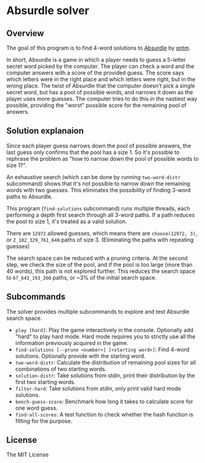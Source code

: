 # Absurdle solver

## Overview

The goal of this program is to find 4-word solutions to [Absurdle](https://qntm.org/absurdle) by [qntm](https://qntm.org/).

In short, Absurdle is a game in which a player needs to guess a 5-letter secret
word picked by the computer.  The player can check a word and the computer
answers with a score of the provided guess.  The score says which letters
were in the right place and which letters were right, but in the wrong place.
The twist of Absurdle that the computer doesn't pick a single secret word,
but has a pool of possible words, and narrows it down as the player uses
more guesses.  The computer tries to do this in the nastiest way possible,
providing the "worst" possible score for the remaining pool of answers.

## Solution explanaion

Since each player guess narrows down the pool of possible answers,
the last guess only confirms that the pool has a size 1.
So it's possible to rephrase the problem as "how to narrow down the pool of
possible words to size 1?".

An exhaustive search (which can be done by running `two-word-distr` subcommand)
shows that it's not possible to narrow down the remaining words with two guesses.
This eliminates the possibility of finding 3-word paths to Absurdle.

This program (`find-solutions` subcommand) runs multiple threads,
each performing a depth first search through all 3-word paths.
If a path reduces the pool to size 1, it's treated as a valid solution.

There are `12972` allowed guesses, which means there are `choose(12972, 3)`,
or `2_182_329_761_640` paths of size 3.
(Eliminating the paths with repeating guesses)

The search space can be reduced with a pruning criteria.  At the second step,
we check the size of the pool, and if the pool is too large (more than 40 words),
this path is not explored further.  This reduces the search space to `67_643_193_260`
paths, or \~3% of the initial search space.

## Subcommands

The solver provides multiple subcommands to explore and test Absurdle search space.

- `play [hard]`: Play the game interactively in the console.  Optionally add "hard" to play hard mode.
  Hard mode requires you to strictly use all the information previously acquired in the game.
- `find-solutions [--prune <number>] [<starting word>]`: Find 4-word solutions.  Optionally provide with the starting word.
- `two-word-distr`: Calculate the distribution of remaining pool sizes for all combinations of two starting words.
- `solution-distr`: Take solutions from stdin, print their distribution by the first two starting words.
- `filter-hard`: Take solutions from stdin, only print valid hard mode solutions.
- `bench-guess-score`: Benchmark how long it takes to calculate score for one word guess.
- `find-all-scores`: A test function to check whether the hash function is fitting for the purpose.

## License

The MIT License